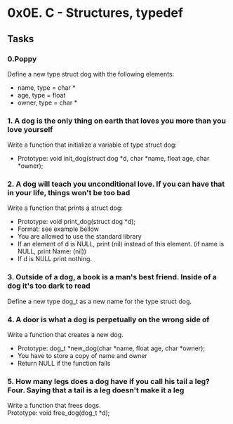 # 0x0E. C - Structures, typedef
## Tasks
### 0.Poppy<br/>
Define a new type struct dog with the following elements:<br/>
- name, type = char *<br/>
- age, type = float<br/>
- owner, type = char *<br/>
### 1. A dog is the only thing on earth that loves you more than you love yourself<br/>
Write a function that initialize a variable of type struct dog:<br/>
- Prototype: void init_dog(struct dog *d, char *name, float age, char *owner);<br/>
### 2. A dog will teach you unconditional love. If you can have that in your life, things won't be too bad<br/>
Write a function that prints a struct dog: <br/>
- Prototype: void print_dog(struct dog *d);<br/>
- Format: see example bellow<br/>
- You are allowed to use the standard library<br/>
- If an element of d is NULL, print (nil) instead of this element. (if name is NULL, print Name: (nil))<br/>
- If d is NULL print nothing.<br/>
### 3. Outside of a dog, a book is a man's best friend. Inside of a dog it's too dark to read<br/>
Define a new type dog_t as a new name for the type struct dog.<br/>
### 4. A door is what a dog is perpetually on the wrong side of<br/>
Write a function that creates a new dog.<br/>
- Prototype: dog_t *new_dog(char *name, float age, char *owner);<br/>
- You have to store a copy of name and owner<br/>
-  Return NULL if the function fails<br/>
### 5. How many legs does a dog have if you call his tail a leg? Four. Saying that a tail is a leg doesn't make it a leg<br/>
Write a function that frees dogs.<br/>
Prototype: void free_dog(dog_t *d);<br/>
